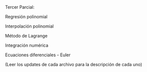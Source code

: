 Tercer Parcial:

Regresión polinomial

Interpolación polinomial

Método de Lagrange

Integración numérica

Ecuaciones diferenciales - Euler

(Leer los updates de cada archivo para la descripción de cada uno)

